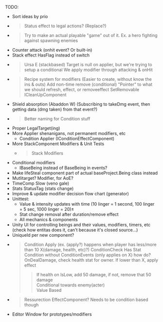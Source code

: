 TODO:  
* Sort ideas by prio
* >Status effect to legal actions? (Replace?)
* >Try to make an actual playable "game" out of it. Ex. a hero fighting against spawning enemies
* Counter attack (onhit event? Or built-in)
* Stack effect HasFlag instead of switch
* >Ursa E (stackbased)
    Target is null on applier, but we're trying to setup a conditional
    We apply modifier through attacking & onHit
* >Recipe system for modifiers (Easier to create, without know the ins & outs)
    Add non-time remove (conditional)
    "Pointer" to what we should refresh, effect, or removeeffect
    SetRemovable ICleanUpComponent
* Shield absorption (Abaddon W) (Subscribing to takeDmg event, then getting data (dmg taken) from that event?)
* >Better naming for Condition stuff
* Proper LegalTarget(ing)
* More Applier shenanigans, not permanent modifiers, etc
  * Condition Applier (IConditionEffectComponent)
* More StackComponent Modifiers & Unit Tests
  * >Stack Modifiers
* Conditional modifiers
  * IBaseBeing instead of BaseBeing in events? 
* Make lifeSteal component part of actual baseProject.Being class instead
* Mutlitarget? Modifier, for AoE?
* TimeComp Slow (veno gale)
* Stats StatusTag (stats change)
* Improve & update modifier decision flow chart (generator)
* Unittest:
  * Value & intensity updates with time (10 linger = 1 second, 100 linger = 5 sec, 1000 linger = 20)±
  * Stat change removal after duration/remove effect
  * All mechanics & components
* Unity UI for controlling beings and their values, modifiers, timers, etc (check how entitas does it, can't because it's closed source...)
* UniqueId per new component?
* >Condition Apply (ex. (apply?) happens when player has less/more than 10 X(damage, health, etc)?)
  > ConditionCheck Has Stat  
  > Condition without ConditionEvents (only applies on X) how do?  
  >  OnDealDamage, check health stat for owner. If lower than X, apply effect  
  >>  If health on IsLow, add 50 damage, if not, remove that 50 damage  
     Conditional towards enemy(acter)  
     Value Based   
* >Ressurection EffectComponent? Needs to be condition based though
* Editor Window for prototypes/modifiers